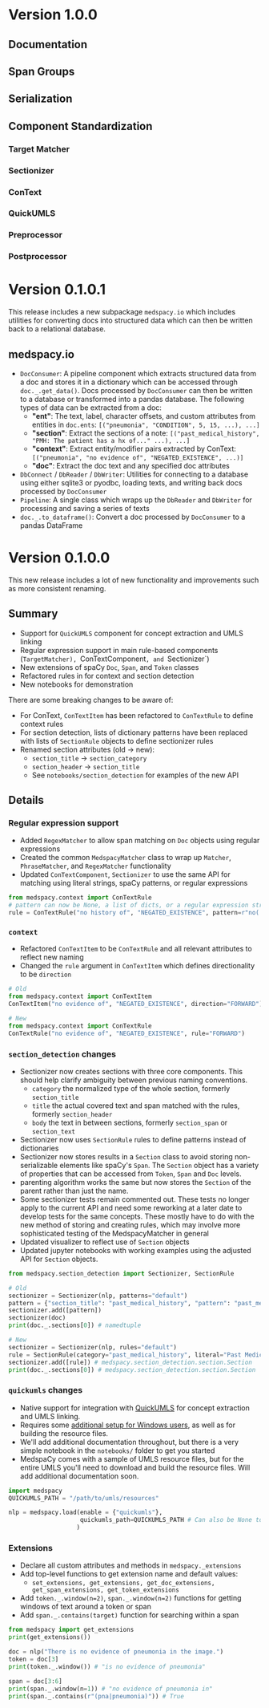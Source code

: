 # Version 1.0.0

## Documentation



## Span Groups

## Serialization

## Component Standardization

### Target Matcher

### Sectionizer

### ConText

### QuickUMLS

### Preprocessor

### Postprocessor



# Version 0.1.0.1
This release includes a new subpackage `medspacy.io` which includes utilities for converting docs into structured data which can then be written back to a relational database.
## medspacy.io
- `DocConsumer`: A pipeline component which extracts structured data from a doc and stores it in a dictionary which can be accessed through `doc._.get_data()`. Docs processed by `DocConsumer` can then be written to a database or transformed into a pandas database. The following types of data can be extracted from a doc:
    - **"ent"**: The text, label, character offsets, and custom attributes from entities in `doc.ents`: `[("pneumonia", "CONDITION", 5, 15, ...), ...]`
    - **"section"**: Extract the sections of a note: `[("past_medical_history", "PMH: The patient has a hx of..." ...), ...]`
    - **"context"**: Extract entity/modifier pairs extracted by ConText: `[("pneumonia", "no evidence of", "NEGATED_EXISTENCE", ...)]`
    - **"doc"**: Extract the doc text and any specified doc attributes
- `DbConnect` / `DbReader` / `DbWriter`: Utilities for connecting to a database using either sqlite3 or pyodbc, loading texts, and writing back docs processed by `DocConsumer`
- `Pipeline`: A single class which wraps up the `DbReader` and `DbWriter` for processing and saving a series of texts
- `doc._.to_dataframe()`: Convert a doc processed by `DocConsumer` to a pandas DataFrame

# Version 0.1.0.0
This new release includes a lot of new functionality and improvements such as more consistent renaming. 
## Summary
- Support for `QuickUMLS` component for concept extraction and UMLS linking
- Regular expression support in main rule-based components (`TargetMatcher), `ConTextComponent`, and `Sectionizer`)
- New extensions of spaCy `Doc`, `Span`, and `Token` classes
- Refactored rules in for context and section detection
- New notebooks for demonstration

There are some breaking changes to be aware of:
- For ConText, `ConTextItem` has been refactored to `ConTextRule` to define context rules
- For section detection, lists of dictionary patterns have been replaced with lists of `SectionRule` objects to define sectionizer rules
- Renamed section attributes (old -> new):
    - `section_title` -> `section_category`
    - `section_header` -> `section_title`
    - See `notebooks/section_detection` for examples of the new API

##  Details

### Regular expression support
- Added `RegexMatcher` to allow span matching on `Doc` objects using regular expressions
- Created the common `MedspacyMatcher` class to wrap up `Matcher`, `PhraseMatcher`, and `RegexMatcher` functionality
- Updated `ConTextComponent`, `Sectionizer` to use the same API for matching using literal strings, spaCy patterns, or regular expressions
```python
from medspacy.context import ConTextRule
# pattern can now be None, a list of dicts, or a regular expression string
rule = ConTextRule("no history of", "NEGATED_EXISTENCE", pattern=r"no( medical)? history of")
```

### `context`
- Refactored `ConTextItem` to be `ConTextRule` and all relevant attributes to reflect new naming
- Changed the `rule` argument in `ConTextItem` which defines directionality to be `direction`

```python
# Old
from medspacy.context import ConTextItem
ConTextItem("no evidence of", "NEGATED_EXISTENCE", direction="FORWARD") # Will raise exception

# New
from medspacy.context import ConTextRule
ConTextRule("no evidence of", "NEGATED_EXISTENCE", rule="FORWARD")
```

### `section_detection` changes
- Sectionizer now creates sections with three core components. This should help clarify ambiguity between previous naming conventions.
    - `category` the normalized type of the whole section, formerly `section_title`
    - `title` the actual covered text and span matched with the rules, formerly `section_header`
    - `body` the text in between sections, formerly `section_span` or `section_text`
- Sectionizer now uses `SectionRule` rules to define patterns instead of dictionaries
- Sectionizer now stores results in a `Section` class to avoid storing non-serializable elements like spaCy's `Span`. The `Section` object has a variety of properties that can be accessed from `Token`, `Span` and `Doc` levels.
- parenting algorithm works the same but now stores the `Section` of the parent rather than just the name.
- Some sectionizer tests remain commented out. These tests no longer apply to the current API and need some reworking at a later date to develop tests for the same concepts. These mostly have to do with the new method of storing and creating rules, which may involve more sophisticated testing of the MedspacyMatcher in general
- Updated visualizer to reflect use of `Section` objects
- Updated jupyter notebooks with working examples using the adjusted API for `Section` objects.

```python
from medspacy.section_detection import Sectionizer, SectionRule

# Old
sectionizer = Sectionizer(nlp, patterns="default")
pattern = {"section_title": "past_medical_history", "pattern": "past_medical_history"}
sectionizer.add([pattern])
sectionizer(doc)
print(doc._.sections[0]) # namedtuple

# New
sectionizer = Sectionizer(nlp, rules="default")
rule = SectionRule(category="past_medical_history", literal="Past Medical History")
sectionizer.add([rule]) # medspacy.section_detection.section.Section
print(doc._.sections[0]) # medspacy.section_detection.section.Section
```

### `quickumls` changes
- Native support for integration with [QuickUMLS](https://github.com/Georgetown-IR-Lab/QuickUMLS) for concept extraction and UMLS linking.
- Requires some [additional setup for Windows users](windows_and_quickumls.md), as well as for building the resource files.
- We'll add additional documentation throughout, but there is a very simple notebook in the `notebooks/` folder to get you started
- MedspaCy comes with a sample of UMLS resource files, but for the entire UMLS you'll need to download and build the resource files. Will add additional documentation soon.

```python
import medspacy
QUICKUMLS_PATH = "/path/to/umls/resources"

nlp = medspacy.load(enable = {"quickumls"}, 
                    quickumls_path=QUICKUMLS_PATH # Can also be None to load sample
                   )
```

### Extensions
- Declare all custom attributes and methods in `medspacy._extensions`
- Add top-level functions to get extension name and default values:
    - `set_extensions, get_extensions, get_doc_extensions, get_span_extensions, get_token_extensions`
- Add `token._.window(n=2)`, `span._.window(n=2)` functions for getting windows of text around a token or span
- Add `span._.contains(target)` function for searching within a span

```python
from medspacy import get_extensions
print(get_extensions())

doc = nlp("There is no evidence of pneumonia in the image.")
token = doc[3] 
print(token._.window()) # "is no evidence of pneumonia"

span = doc[3:6]
print(span._.window(n=1)) # "no evidence of pneumonia in"
print(span._.contains(r"(pna|pneumonia)")) # True
```
